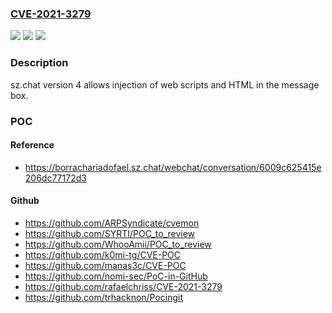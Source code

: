 ### [CVE-2021-3279](https://cve.mitre.org/cgi-bin/cvename.cgi?name=CVE-2021-3279)
![](https://img.shields.io/static/v1?label=Product&message=n%2Fa&color=blue)
![](https://img.shields.io/static/v1?label=Version&message=n%2Fa&color=blue)
![](https://img.shields.io/static/v1?label=Vulnerability&message=n%2Fa&color=brighgreen)

### Description

sz.chat version 4 allows injection of web scripts and HTML in the message box.

### POC

#### Reference
- https://borrachariadofael.sz.chat/webchat/conversation/6009c625415e206dc77172d3

#### Github
- https://github.com/ARPSyndicate/cvemon
- https://github.com/SYRTI/POC_to_review
- https://github.com/WhooAmii/POC_to_review
- https://github.com/k0mi-tg/CVE-POC
- https://github.com/manas3c/CVE-POC
- https://github.com/nomi-sec/PoC-in-GitHub
- https://github.com/rafaelchriss/CVE-2021-3279
- https://github.com/trhacknon/Pocingit

